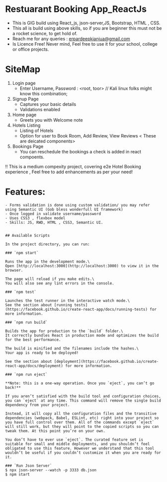 # Restuarant Booking App_ReactJs
  - This is  GIG build using React_js, json-server,JS, Bootstrap, HTML , CSS.
  - This all is build using above skills, so if you are beginner this must not be a rocket science, to get hold of.
  - Reach me for any queries : erpardeepkjanjua@gmail.com
  - Is Licence Free! Never mind, Feel free to use it for your school, college or office projects.

# SiteMap
 1. Login page
    -  Enter Username, Password : <root, toor> // Kali linux folks might know this combination;
 2. Signup Page
    - Captures your basic details
    - Validations enabled
 3. Home page
    - Greets you with Welcome note
 4. Hotels Listing
    - Listing of Hotels
    - Option for user to Book Room, Add Review, View Reviews < These are deicated components>
 5. Bookings Page
    - You can reschedule the bookings a check is added in react compoents.
    
    
 !! This is a medium compexity project, covering e2e Hotel Booking experience , Feel free to add enhancements as per your need!
    
    
    
 # Features:
    - Forms validation is done using custom validation/ you may refer using Semantic UI (Gob bless wonderfull UI framework)
    - Once logged in validate username/password
    - Uses CSS3 , flexbox model
    - Skills: JS, RWD, HTML , CSS3, Semantic UI.
    
    
    ## Available Scripts

    In the project directory, you can run:

    ### `npm start`

    Runs the app in the development mode.\
    Open [http://localhost:3000](http://localhost:3000) to view it in the browser.

    The page will reload if you make edits.\
    You will also see any lint errors in the console.

    ### `npm test`

    Launches the test runner in the interactive watch mode.\
    See the section about [running tests](https://facebook.github.io/create-react-app/docs/running-tests) for more information.

    ### `npm run build`

    Builds the app for production to the `build` folder.\
    It correctly bundles React in production mode and optimizes the build for the best performance.

    The build is minified and the filenames include the hashes.\
    Your app is ready to be deployed!

    See the section about [deployment](https://facebook.github.io/create-react-app/docs/deployment) for more information.

    ### `npm run eject`

    **Note: this is a one-way operation. Once you `eject`, you can’t go back!**

    If you aren’t satisfied with the build tool and configuration choices, you can `eject` at any time. This command will remove the single build dependency from your project.

    Instead, it will copy all the configuration files and the transitive dependencies (webpack, Babel, ESLint, etc) right into your project so you have full control over them. All of the commands except `eject` will still work, but they will point to the copied scripts so you can tweak them. At this point you’re on your own.

    You don’t have to ever use `eject`. The curated feature set is suitable for small and middle deployments, and you shouldn’t feel obligated to use this feature. However we understand that this tool wouldn’t be useful if you couldn’t customize it when you are ready for it.
    
    ### `Run Json Server`
    $ npx json-server --watch -p 3333 db.json
    $ npm start
    
